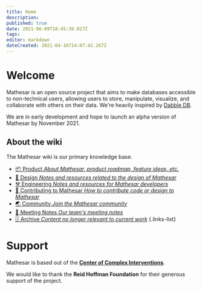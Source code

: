 ```yaml
---
title: Home
description: 
published: true
date: 2021-06-09T18:45:39.027Z
tags: 
editor: markdown
dateCreated: 2021-04-16T14:07:42.267Z
---
```


# Welcome
Mathesar is an open source project that aims to make databases accessible to non-technical users, allowing users to store, manipulate, visualize, and collaborate with others on their data. We're heavily inspired by [Dabble DB](https://www.youtube.com/watch?v=MCVj5RZOqwY).

We are in early development and hope to launch an alpha version of Mathesar by November 2021.

## About the wiki
The Mathesar wiki is our primary knowledge base.

- [:package: Product *About Mathesar, product roadmap, feature ideas, etc.*](/product)
- [:art: Design *Notes and resources related to the design of Mathesar*](/design)
- [:hammer_and_pick: Engineering *Notes and resources for Mathesar developers*](/engineering)
- [:rocket: Contributing to Mathesar *How to contribute code or design to Mathesar*](/community/contributing)
- [:earth_asia: Community *Join the Mathesar community*](/community)
- [:memo: Meeting Notes *Our team's meeting notes*](/meeting-notes)
- [:file_cabinet: Archive *Content no longer relevant to current work*](/archive)
{.links-list}

# Support
Mathesar is based out of the **[Center of Complex Interventions](https://www.centerofci.org/)**.

We would like to thank the **Reid Hoffman Foundation** for their generous support of the project.